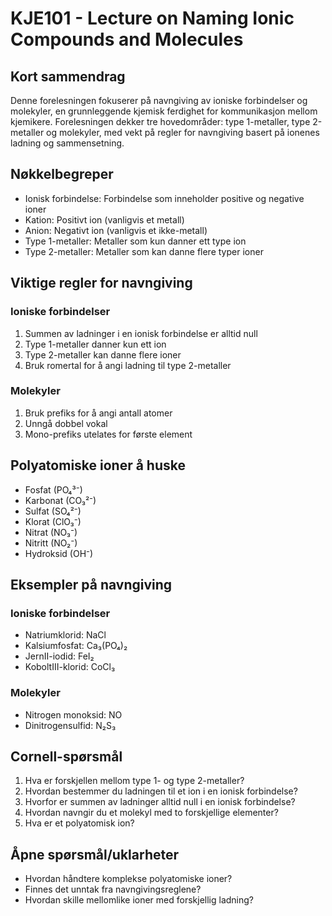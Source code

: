 # KJE101 - Lecture on Naming Ionic Compounds and Molecules

## Kort sammendrag
Denne forelesningen fokuserer på navngiving av ioniske forbindelser og molekyler, en grunnleggende kjemisk ferdighet for kommunikasjon mellom kjemikere. Forelesningen dekker tre hovedområder: type 1-metaller, type 2-metaller og molekyler, med vekt på regler for navngiving basert på ionenes ladning og sammensetning.

## Nøkkelbegreper
- Ionisk forbindelse: Forbindelse som inneholder positive og negative ioner
- Kation: Positivt ion (vanligvis et metall)
- Anion: Negativt ion (vanligvis et ikke-metall)
- Type 1-metaller: Metaller som kun danner ett type ion
- Type 2-metaller: Metaller som kan danne flere typer ioner

## Viktige regler for navngiving

### Ioniske forbindelser
1. Summen av ladninger i en ionisk forbindelse er alltid null
2. Type 1-metaller danner kun ett ion
3. Type 2-metaller kan danne flere ioner
4. Bruk romertal for å angi ladning til type 2-metaller

### Molekyler
1. Bruk prefiks for å angi antall atomer
2. Unngå dobbel vokal
3. Mono-prefiks utelates for første element

## Polyatomiske ioner å huske
- Fosfat (PO₄³⁻)
- Karbonat (CO₃²⁻)
- Sulfat (SO₄²⁻)
- Klorat (ClO₃⁻)
- Nitrat (NO₃⁻)
- Nitritt (NO₂⁻)
- Hydroksid (OH⁻)

## Eksempler på navngiving

### Ioniske forbindelser
- Natriumklorid: NaCl
- Kalsiumfosfat: Ca₃(PO₄)₂
- JernII-iodid: FeI₂
- KoboltIII-klorid: CoCl₃

### Molekyler
- Nitrogen monoksid: NO
- Dinitrogensulfid: N₂S₃

## Cornell-spørsmål
1. Hva er forskjellen mellom type 1- og type 2-metaller?
2. Hvordan bestemmer du ladningen til et ion i en ionisk forbindelse?
3. Hvorfor er summen av ladninger alltid null i en ionisk forbindelse?
4. Hvordan navngir du et molekyl med to forskjellige elementer?
5. Hva er et polyatomisk ion?

## Åpne spørsmål/uklarheter
- Hvordan håndtere komplekse polyatomiske ioner?
- Finnes det unntak fra navngivingsreglene?
- Hvordan skille mellomlike ioner med forskjellig ladning?